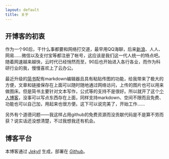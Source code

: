 ```yaml
---
layout: default
title: 关于
---
```


## 开博客的初衷

作为一个90后，干什么事都要和网络打交道，最早用QQ海聊，后来[新浪](http://weibo.com/612998456)、人人、网易……微信以及支付宝等都注册了帐号，这应该是我们这一代人统一的特点吧。随着网速越来越快，云时代已经悄然而至，90后也开始进入各行各业，而作为科研行业的我，慢慢喜欢上了云办公。

最近升级的[简书](http://www.jianshu.com/users/ff357be5f7fe0/)配有markdown编辑器且具有粘贴传图的功能，给我带来了极大的方便，文章和链接保存在上面可以随时随地通过网络访问，上传的图片也可以用来做图床。但是简书主要针对文本写作，公式等的支持不是很好。所以就开了这个[个人博客](https://github.com/Ian-Jhon/Ian-Jhon.github.io)，没事可以写点东西存在上面，同样支持markdown、空间不限而且免费、功能也可以自己加，用起来也很方便。这下可以说完美了，开始工作……

另外有个道德问题——我这样占用github的免费资源而没贡献代码是不是算不劳而获？说实话还没想清楚，不过我想我还有机会。

## 博客平台

本博客通过 [*Jekyll*](http://jekyllrb.com/) 生成，部署在 [*Github*](https://pages.github.com)。

